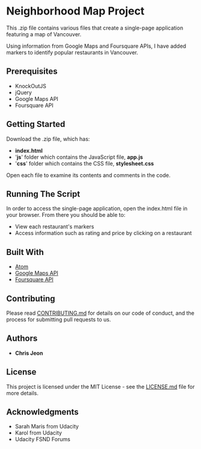 # Neighborhood Map Project
This .zip file contains various files that create a single-page application featuring a map of Vancouver.

Using information from Google Maps and Foursquare APIs, I have added markers to identify popular restaurants in Vancouver.

## Prerequisites
* KnockOutJS
* jQuery
* Google Maps API
* Foursquare API

## Getting Started
Download the .zip file, which has:
* __index.html__
* '__js__' folder which contains the JavaScript file, __app.js__
* '__css__' folder which contains the CSS file, __stylesheet.css__

Open each file to examine its contents and comments in the code.

## Running The Script

In order to access the single-page application, open the index.html file in your browser. From there you should be able to:
* View each restaurant's markers
* Access information such as rating and price by clicking on a restaurant

## Built With
* [Atom](https://atom.io)
* [Google Maps API](https://developers.google.com/maps/documentation/javascript/)
* [Foursquare API](https://developer.foursquare.com/docs)

## Contributing
Please read [CONTRIBUTING.md](https://gist.github.com/PurpleBooth/b24679402957c63ec426) for details on our code of conduct, and the process for submitting pull requests to us.

## Authors
* **Chris Jeon**

## License
This project is licensed under the MIT License - see the [LICENSE.md](LICENSE.md) file for more details.

## Acknowledgments
* Sarah Maris from Udacity
* Karol from Udacity
* Udacity FSND Forums
